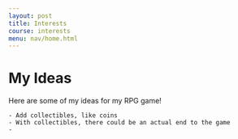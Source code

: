 ```yaml
---
layout: post
title: Interests
course: interests 
menu: nav/home.html
---
```



# My Ideas

Here are some of my ideas for my RPG game!

    - Add collectibles, like coins 
    - With collectibles, there could be an actual end to the game
    - 


